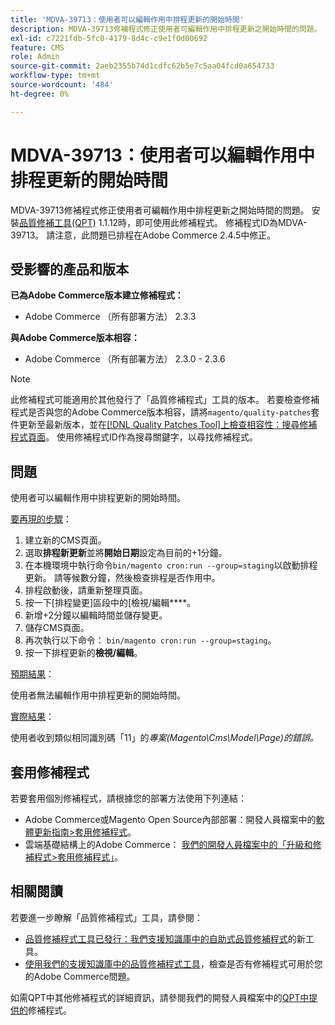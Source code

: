 ```yaml
---
title: 'MDVA-39713：使用者可以編輯作用中排程更新的開始時間'
description: MDVA-39713修補程式修正使用者可編輯作用中排程更新之開始時間的問題。 安裝[Quality Patches Tool (QPT)](/help/announcements/adobe-commerce-announcements/magento-quality-patches-released-new-tool-to-self-serve-quality-patches.md) 1.1.12後，即可使用此修補程式。 修補程式ID為MDVA-39713。 請注意，此問題已排程在Adobe Commerce 2.4.5中修正。
exl-id: c7221fdb-5fc0-4179-8d4c-c9e1f0d00692
feature: CMS
role: Admin
source-git-commit: 2aeb2355b74d1cdfc62b5e7c5aa04fcd0a654733
workflow-type: tm+mt
source-wordcount: '484'
ht-degree: 0%

---
```


# MDVA-39713：使用者可以編輯作用中排程更新的開始時間

MDVA-39713修補程式修正使用者可編輯作用中排程更新之開始時間的問題。 安裝[品質修補工具(QPT)](/help/announcements/adobe-commerce-announcements/magento-quality-patches-released-new-tool-to-self-serve-quality-patches.md) 1.1.12時，即可使用此修補程式。 修補程式ID為MDVA-39713。 請注意，此問題已排程在Adobe Commerce 2.4.5中修正。

## 受影響的產品和版本

**已為Adobe Commerce版本建立修補程式：**

* Adobe Commerce （所有部署方法） 2.3.3

**與Adobe Commerce版本相容：**

* Adobe Commerce （所有部署方法） 2.3.0 - 2.3.6

>[!NOTE]
>
>此修補程式可能適用於其他發行了「品質修補程式」工具的版本。 若要檢查修補程式是否與您的Adobe Commerce版本相容，請將`magento/quality-patches`套件更新至最新版本，並在[[!DNL Quality Patches Tool]上檢查相容性：搜尋修補程式頁面](https://experienceleague.adobe.com/tools/commerce-quality-patches/index.html)。 使用修補程式ID作為搜尋關鍵字，以尋找修補程式。

## 問題

使用者可以編輯作用中排程更新的開始時間。

<u>要再現的步驟</u>：

1. 建立新的CMS頁面。
1. 選取&#x200B;**排程新更新**&#x200B;並將&#x200B;**開始日期**&#x200B;設定為目前的+1分鐘。
1. 在本機環境中執行命令`bin/magento cron:run --group=staging`以啟動排程更新。 請等候數分鐘，然後檢查排程是否作用中。
1. 排程啟動後，請重新整理頁面。
1. 按一下[排程變更]區段中的[檢視/編輯&#x200B;****。
1. 新增+2分鐘以編輯時間並儲存變更。
1. 儲存CMS頁面。
1. 再次執行以下命令： `bin/magento cron:run --group=staging`。
1. 按一下排程更新的&#x200B;**檢視/編輯**。

<u>預期結果</u>：

使用者無法編輯作用中排程更新的開始時間。

<u>實際結果</u>：

使用者收到類似相同識別碼「11」的&#x200B;*專案(Magento\Cms\Model\Page)的錯誤。*

## 套用修補程式

若要套用個別修補程式，請根據您的部署方法使用下列連結：

* Adobe Commerce或Magento Open Source內部部署：開發人員檔案中的[軟體更新指南>套用修補程式](https://experienceleague.adobe.com/en/docs/commerce-operations/tools/quality-patches-tool/usage)。
* 雲端基礎結構上的Adobe Commerce： [我們的開發人員檔案中的「升級和修補程式>套用修補程式」](https://experienceleague.adobe.com/en/docs/commerce-cloud-service/user-guide/develop/upgrade/apply-patches)。

## 相關閱讀

若要進一步瞭解「品質修補程式」工具，請參閱：

* [品質修補程式工具已發行：我們支援知識庫中的自助式品質修補程式](/help/announcements/adobe-commerce-announcements/magento-quality-patches-released-new-tool-to-self-serve-quality-patches.md)的新工具。
* [使用我們的支援知識庫中的品質修補程式工具](/help/support-tools/patches-available-in-qpt-tool/check-patch-for-magento-issue-with-magento-quality-patches.md)，檢查是否有修補程式可用於您的Adobe Commerce問題。

如需QPT中其他修補程式的詳細資訊，請參閱我們的開發人員檔案中的[QPT中提供的](https://experienceleague.adobe.com/tools/commerce-quality-patches/index.html)修補程式。
